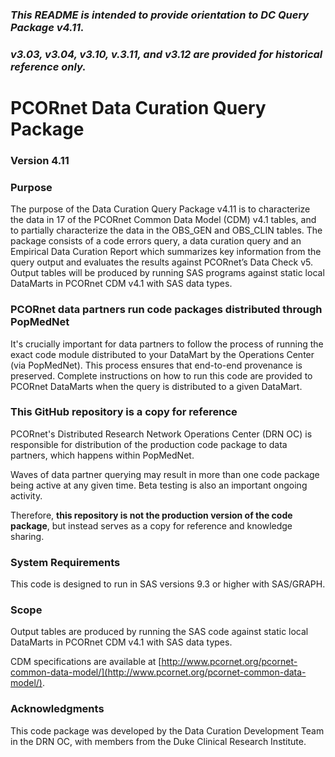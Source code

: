 ### *This README is intended to provide orientation to DC Query Package v4.11.*  
### *v3.03, v3.04, v3.10, v.3.11, and v3.12 are provided for historical reference only.*

# PCORnet Data Curation Query Package

### Version 4.11 

### Purpose
The purpose of the Data Curation Query Package v4.11 is to characterize the data in 17 of the PCORnet Common Data Model (CDM) v4.1 tables, and to partially characterize the data in the OBS_GEN and OBS_CLIN tables. The package consists of a code errors query, a data curation query and an Empirical Data Curation Report which summarizes key information from the query output and evaluates the results against PCORnet’s Data Check v5. Output tables will be produced by running SAS programs against static local DataMarts in PCORnet CDM v4.1 with SAS data types.

### PCORnet data partners run code packages distributed through PopMedNet
It's crucially important for data partners to follow the process of running the exact code module distributed to your DataMart by the Operations Center (via PopMedNet). This process ensures that end-to-end provenance is preserved. Complete instructions on how to run this code are provided to PCORnet DataMarts when the query is distributed to a given DataMart. 

### This GitHub repository is a copy for reference
PCORnet's Distributed Research Network Operations Center (DRN OC) is responsible for distribution of the production code package to data partners, which happens within PopMedNet.

Waves of data partner querying may result in more than one code package being active at any given time. Beta testing is also an important ongoing activity.

Therefore, **this repository is not the production version of the code package**, but instead serves as a copy for reference and knowledge sharing.

### System Requirements
This code is designed to run in SAS versions 9.3 or higher with SAS/GRAPH.

### Scope
Output tables are produced by running the SAS code against static local DataMarts in PCORnet CDM v4.1 with SAS data types. 

CDM specifications are available at [http://www.pcornet.org/pcornet-common-data-model/](http://www.pcornet.org/pcornet-common-data-model/). 

### Acknowledgments
This code package was developed by the Data Curation Development Team in the DRN OC, with members from the Duke Clinical Research Institute.
